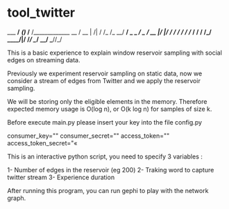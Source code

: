 # tool_twitter


___  __/__      ____(_)_  /__  /_____________
__  /  __ | /| / /_  /_  __/  __/  _ \_  ___/
_  /   __ |/ |/ /_  / / /_ / /_ /  __/  /
/_/    ____/|__/ /_/  \__/ \__/ \___//_/  

This is a basic experience to explain window reservoir sampling with social edges on streaming data.

Previously we experiment reservoir sampling on static data, now we consider a stream of edges from Twitter and we apply the reservoir sampling.


We will be storing only the eligible elements in the memory.
Therefore expected memory usage is O(log n), or O(k log n) for samples of size k.

Before execute main.py please insert your key into the file config.py 

consumer_key=""
consumer_secret=""
access_token=""
access_token_secret="« 


This is an interactive python script, you need to specify 3 variables : 

1- Number of edges in the reservoir (eg 200)
2- Traking word to capture twitter stream
3- Experience duration


After running this program, you can run gephi to play with the network graph.

